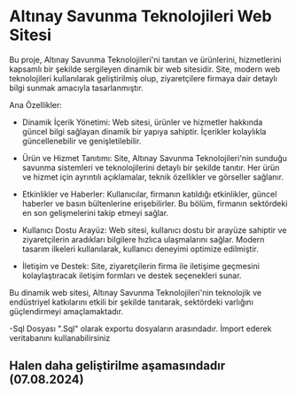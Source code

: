 <h1>Altınay Savunma Teknolojileri Web Sitesi</h1>
Bu proje, Altınay Savunma Teknolojileri'ni tanıtan ve ürünlerini, hizmetlerini kapsamlı bir şekilde sergileyen dinamik bir web sitesidir. Site, modern web teknolojileri kullanılarak geliştirilmiş olup, ziyaretçilere firmaya dair detaylı bilgi sunmak amacıyla tasarlanmıştır.

Ana Özellikler:

- Dinamik İçerik Yönetimi: Web sitesi, ürünler ve hizmetler hakkında güncel bilgi sağlayan dinamik bir yapıya sahiptir. İçerikler kolaylıkla güncellenebilir ve genişletilebilir.

- Ürün ve Hizmet Tanıtımı: Site, Altınay Savunma Teknolojileri'nin sunduğu savunma sistemleri ve teknolojilerini detaylı bir şekilde tanıtır. Her ürün ve hizmet için ayrıntılı açıklamalar, teknik özellikler ve görseller sağlanır.

- Etkinlikler ve Haberler: Kullanıcılar, firmanın katıldığı etkinlikler, güncel haberler ve basın bültenlerine erişebilirler. Bu bölüm, firmanın sektördeki en son gelişmelerini takip etmeyi sağlar.
  
- Kullanıcı Dostu Arayüz: Web sitesi, kullanıcı dostu bir arayüze sahiptir ve ziyaretçilerin aradıkları bilgilere hızlıca ulaşmalarını sağlar. Modern tasarım ilkeleri kullanılarak, kullanıcı deneyimi optimize edilmiştir.
  
- İletişim ve Destek: Site, ziyaretçilerin firma ile iletişime geçmesini kolaylaştıracak iletişim formları ve destek seçenekleri sunar.
  
Bu dinamik web sitesi, Altınay Savunma Teknolojileri'nin teknolojik ve endüstriyel katkılarını etkili bir şekilde tanıtarak, sektördeki varlığını güçlendirmeyi amaçlamaktadır.

-Sql Dosyası ".Sql" olarak exportu dosyaların arasındadır. İmport ederek veritabanını kullanabilirsiniz


<h2>Halen daha geliştirilme aşamasındadır (07.08.2024)</h2>
